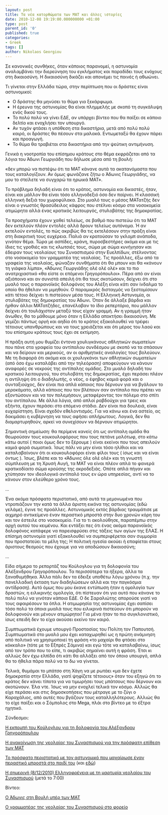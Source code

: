 ```yaml
---
layout: post
title: Τα νέα κατορθώματα των ΜΑΤ και άλλες ιστορίες
date: 2010-12-08 19:19:00.000000000 +01:00
type: post
parent_id: '0'
published: true
categories:
- Greek
tags: []
author: Nikolaos Georgiou
---
```


Σε κανονικές συνθήκες, όταν κάποιος παρανομεί, η αστυνομία αναλαμβάνει την διερεύνηση του εγκλήματος και παραδίδει τους ενόχους στη δικαιοσύνη. Η δικαιοσύνη δικάζει και απονέμει τις ποινές ή αθωώνει.

Τι γίνεται στην Ελλάδα τώρα, στην περίπτωση που οι δράστες είναι αστυνομικοί:
<ul>
<li>Ο δράστης θα μηνύσει το θύμα για ξεκάρφωμα.</li>
<li>Η έρευνα της αστυνομίας θα είναι πλημμελής με σκοπό τη συγκάλυψη ενός δικού τους.</li>
<li>Το πολύ πολύ να γίνει ΕΔΕ, αν υπάρχει βίντεο που θα παίξει σε κάποιο δελτίο και ενοχλήσει τον υπουργό.</li>
<li>Αν τυχόν φτάσει η υπόθεση στα δικαστήρια, μετά από πολύ πολύ καιρό, οι δράστες θα πέσουν στα μαλακά. Εντωμεταξύ θα έχουν πάρει και προαγωγή.</li>
<li>Το θύμα θα τραβιέται στα δικαστήρια από την ψεύτικη αντιμήνυση.</li>
</ul>

Γενικά η νοοτροπία του επίσημου κράτους στο θέμα εκφράζεται από τα λόγια του Άδωνι Γεωργιάδη που δήλωσε μέσα από τη βουλή:

«δεν μπορώ να πιστέψω ότι τα ΜΑΤ κάνανε αυτά τα ακατανόμαστα που τους καταλογίζουν. Αν όμως φωνάζανε ζήτω ο Άδωνις Γεωργιάδης, να μου το στείλετε να συγχαρώ τα ηρωικά ΜΑΤ».

Το πρόβλημα δηλαδή είναι ότι το κράτος, αστυνομία και δικαστές, ήταν, είναι και μάλλον θα είναι τόσο ελληνοδεξιό όσο δεν παίρνει. Η κλασσική ελληνική δεξιά του χωροφύλακα. Στο μυαλό τους ο μέσος ΜΑΤατζής δεν είναι ο γνωστός θρασύδειλος κάφρος που στέλνει κόσμο στα νοσοκομεία ατιμώρητα αλλά ένας κρατικός λειτουργός, στυλοβάτης της δημοκρατίας.

Τα προσχήματα έχουν χαθεί τελείως, σε βαθμό που πιστεύω ότι τα ΜΑΤ δεν εκτελούν πλέον εντολές αλλά δρουν τελείως αυτόνομα. Ή αν εκτελούν εντολές, το πώς ακριβώς θα τις εκτελέσουν στην πράξη είναι στη διακριτική τους ευχέρεια. Παλιά αν κρατούσαν το γκλομπ ανάποδα, γινόταν θέμα. Τώρα με ασπίδες, κράνη, πυροσβεστήρες ακόμα και με τις ίδιες τις γροθιές και τις κλωτσιές τους, σώμα με σώμα κυνήγησαν και έδειραν τους νεολαίους του Συνασπισμού στην Ευελπίδων, στέλνοντας στο νοσοκομείο τον γραμματέα της νεολαίας. Τις προάλλες, έξω από τα γραφεία της νεολαίας, φώναζαν συνθήματα ότι θα μπουν και θα «κάνουν τη γιάφκα λίμπα», «Άδωνις Γεωργιάδης ολέ ολέ ολέ» και το πιο ανατριχιαστικό «θα είστε οι επόμενοι Γρηγορόπουλοι». Πέρα από αν είναι αξιόποινο και αν συνιστά απειλή ότι θα τους σκοτώσουν, δείχνει ότι στο μυαλό τους ο παρανοϊκός δολοφόνος του Αλέξη είναι κάτι σαν ίνδαλμα το οποίο θα ήθελαν να μιμηθούν. Ο παραμικρός δισταγμός να ξεστομίσουν κάτι τέτοιο δείχνει τι πιστεύουν μέσα τους. Η Ελληνική Αστυνομία, οι στυλοβάτες της δημοκρατίας του Άδωνι.  Όταν δε άλλαξε βάρδια και ήρθαν άλλοι ΜΑΤατζήδες, επανέλαβαν το ίδιο ρεπερτόριο, που μάλλον δείχνει ότι τουλάχιστον μεταξύ τους είχαν γραμμή. Αν η γραμμή ήταν άνωθεν, θα το μάθουμε μόνο όταν η Ελλάδα αποκτήσει δικαιοσύνη. Με γεμίζει πάντως οργή και αηδία ότι το κράτος εξακολουθεί να τρέφει τέτοιους υπανθρώπους και να τους χρειάζεται και ότι μέρος του λαού και του επίσημου κράτους τους έχει σε εκτίμηση.

Η πράξη αυτή μου θυμίζει έντονα χουλιγκάνους αθλητικών σωματείων που πάνε στα γραφεία του αντίπαλου συνδέσμου με σκοπό να τα σπάσουν και να δείρουν και μερικούς, αν οι αριθμητικές αναλογίες τους βολεύουν. Με τη διαφορά ότι ακόμα και οι χουλιγκάνοι των αθλητικών σωματείων (από όσο έχω καταλάβει από την τηλεόραση) αποφεύγουν να κάνουν αναφορές σε νεκρούς της αντίπαλης ομάδας. Στο μυαλό δηλαδή του κρατικού λειτουργού, του στυλοβάτη της δημοκρατίας, έχει περάσει πλέον η αντίληψη ότι ο διαδηλωτής, ο νέος, ο έφηβος καμιά φορά και ο συνταξιούχος, δεν είναι πια απλά κάποιος που δέρνουν για να βγάλουν το μεροκάματο, αλλά κάποιος που τον βλέπουν σαν αντίπαλο που πρέπει να εξοντώσουν και να τον πολεμήσουν, μεταφέροντας τον πόλεμο στο σπίτι του αντίπαλου. Με άλλα λόγια, από απλοί ραβδούχοι για τρεις και εξήντα, έχουν περάσει στο επόμενο στάδιο. Δεν είναι πια δουλειά, είναι ευχαρίστηση. Είναι σχεδόν εθελοντισμός. Για να κάνω και ένα αστείο, ας δοκιμάσει η κυβέρνηση να τους αφήσει απλήρωτους. Λογικά, δεν θα διαμαρτυρηθούν, αρκεί να συνεχίσουν να δέρνουν ατιμώρητοι.

Σημαντική σημείωση: θα περίμενε κανείς ότι ως αντίπαλη ομάδα θα θεωρούσαν τους κουκουλοφόρους που τους πετάνε μολότωφ, στο κάτω κάτω αυτοί ( ποιοι όμως δεν το ξέρουμε ) είναι εκείνοι που τους απειλούν καμιά φορά σωματικά. Ίσως πάλι να μην είναι τόσο ηλίθιοι και να καταλαβαίνουν ότι οι κουκουλοφόροι είναι φίλοι τους ( ίσως και να είναι όντως ). Ίσως, βλέπε και το «Άδωνις όλε ολέ ολέ» και τη γνωστή σύμπλευση με τη Χρυσή Αυγή, τα ΜΑΤ να είναι πλέον απλά το φανερά κρατικοδίαιτο σώμα κρούσης της ακροδεξιάς. Οπότε απλά πήγαν και χτύπησαν τον ιδεολογικό αντίπαλό τους εν ώρα υπηρεσίας, αντί να το κάνουν στον ελεύθερο χρόνο τους.

...

Ένα ακόμα πρόσφατο περιστατικό, από αυτά τα μεμονωμένα που ντροπιάζουν την κατά τα άλλα άριστη εικόνα της αστυνομίας (εδώ γελάμε), έγινε τις προάλλες. Αστυνομικός εκτός βάρδιας τραυμάτισε με αιχμηρό αντικείμενο έναν περαστικό μπροστά στην δυο χρονών κόρη του και τον έστειλε στο νοσοκομείο. Για το τι ακολούθησε, παραπέμπω στην αρχή αυτού του κειμένου. Και εντάξει πες ότι ένας ακόμα παρανοϊκός δολοφόνος κατάφερε να παρεισφρύσει στις τάξεις των αγίων της ΕΛΑΣ. Η επίσημη αστυνομία γιατί εξακολουθεί να συμπεριφέρεται σαν συμμορία που προστατεύει τα μέλη της; Η πολιτική ηγεσία ακούει ή επαφίεται στους άριστους θεσμούς που έχουμε για να αποδώσουν δικαιοσύνη;

...

Είδα σήμερα το ρεπορτάζ του Κούλογλου για τη δολοφονία του Αλέξανδρου Γρηγορόπουλου. Τα περισσότερα τα ήξερα, άλλα τα ξαναθυμήθηκα. Άλλα πάλι δεν τα έδειξε υποθέτω λόγω χρόνου (π.χ. την πανελλαδική έκταση των διαδηλώσεων αλλά και την παγκόσμια αντίδραση). Αυτό όμως που μου έκανε εντύπωση ήταν η ομολογία των δραστών, η ειλικρινής ομολογία, ότι πίστευαν ότι για αυτό που κάνανε το πολύ πολύ να γινόταν κάποια ΕΔΕ. Ο δε Σαραλιώτης απορούσε γιατί να τους αφαιρέσουν τα όπλα. Η ατιμωρησία της αστυνομίας έχει σαπίσει τόσο πολύ τα όποια μυαλά τους που ειλικρινά πιστεύουν ότι μπορούν να δολοφονούν και μένουν ατιμώρητοι! Για μένα ήταν το πιο συγκλονιστικό, ίσως επειδή δεν το είχα ακούσει εκείνο τον καιρό.

Συμπτωματικά έχουμε υπουργό Προστασίας του Πολίτη τον Παπουτσή. Συμπτωματικά στο μυαλό μου έχει καταχωρηθεί ως η πρώτη ανάμνηση από πολιτικό να χρησιμοποιεί τη φράση «το μαχαίρι θα φτάσει στο κόκκαλο» (τότε με το Εξπρές Σάμινα) και εγώ τότε να καταλαβαίνω, ίσως από τον τρόπο που το είπε, τι ακριβώς σημαίνει αυτή η φράση. Έτσι κι αλλιώς δεν έχω ελπίδα ότι κάτι θα αλλάξει από τον όποιο υπουργό, απλά θα το ήθελα πάρα πολύ να το δω να γίνεται.

Τελικά, θυμάμαι το μπάτσο στη Χάγη να με ρωτάει «μα δεν έχετε δημοκρατία στην Ελλάδα, γιατί ψηφίζετε τέτοιους» όταν του εξηγώ ότι το κράτος δεν κάνει τίποτα για να τιμωρήσει τους μπάτσους που δέρνουν και σκοτώνουν. Έλα ντε. Ίσως να μην ενοχλεί τελικά τον κόσμο. Αλλιώς θα είχε περάσει και στις δημοσκοπήσεις που μέτραγε με το ζύγι ο Καραχάλιος, από αυτές που βγάζουν τους καταλληλότερους. Αλλιώς θα το είχε παίξει και ο Σόμπολος στο Mega, πλάι στο βίντεο με το έξτρα ηχητικό.

Σύνδεσμοι:

<a href="http://www.rwf.gr/471/%CE%B5%CE%BA%CF%80%CE%BF%CE%BC%CF%80%CE%AD%CF%82/%CE%B5%CE%BB%CE%BB%CE%AC%CE%B4%CE%B1/%CE%B4%CE%BF%CE%BB%CE%BF%CF%86%CE%BF%CE%BD%CE%AF%CE%B1-%CE%B1%CE%BB%CE%AD%CE%BE%CE%B1%CE%BD%CE%B4%CF%81%CE%BF%CF%85-%CE%B3%CF%81%CE%B7%CE%B3%CE%BF%CF%81%CF%8C%CF%80%CE%BF%CF%85%CE%BB%CE%BF%CF%85/" target="_blank">Η εκπομπή του Κούλογλου για τη δολοφονία του Αλέξανδρου Γρηγορόπουλου</a>

<a href="http://www.neolaiasyn.gr/text.php?id=700" target="_blank">Η ανακοίνωση της νεολαίας του Συνασπισμού για την πρόσφατη επίθεση των ΜΑΤ</a>

<a href="http://www.protagon.gr/Default.aspx?tabid=70&smid=382&ArticleID=4821&reftab=37" target="_parent">Το πρόσφατο περιστατικό με τον αστυνομικό που μαχαίρωσε έναν περαστικό μπροστά στο παιδί του</a> (και <a href="http://www.tovima.gr/default.asp?pid=2&ct=1&artId=371912&dt=07/12/2010" target="_blank">εδώ</a>)

<a href="http://www.skai.gr/player/Radio/?MMID=208338" target="_blank">Η σημερινή (8/12/2010) Ελληνοφρένεια με τη μαρτυρία νεολαίου του Συνασπισμού</a> (μετά το 7:00)

Βίντεο:

<a href="http://www.youtube.com/watch?v=VGg7q5HfRVI" target="_blank">Ο Άδωνις στη Βουλή υπέρ των ΜΑΤ</a>

<a href="http://www.youtube.com/watch?v=nIhpf1a2tDo" target="_blank">Ο γραμματέας της νεολαίας του Συνασπισμού στο φορείο</a>
